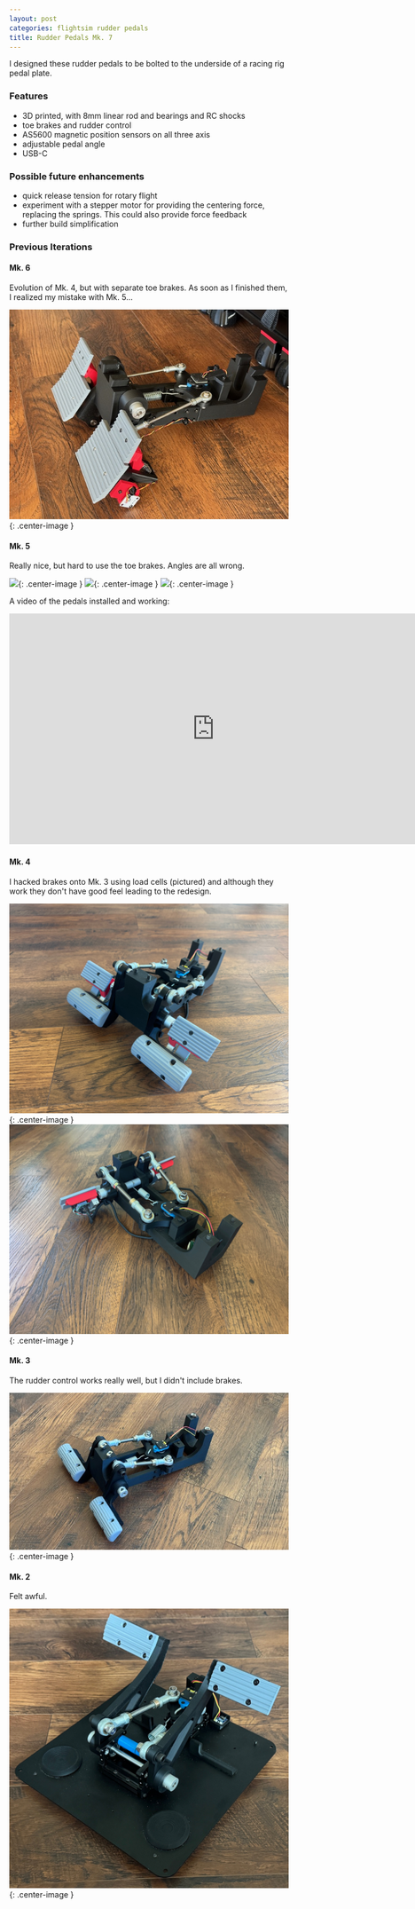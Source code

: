 ```yaml
---
layout: post
categories: flightsim rudder pedals
title: Rudder Pedals Mk. 7
---
```


I designed these rudder pedals to be bolted to the underside of a racing rig pedal plate. 

### Features

- 3D printed, with 8mm linear rod and bearings and RC shocks
- toe brakes and rudder control
- AS5600 magnetic position sensors on all three axis 
- adjustable pedal angle
- USB-C

### Possible future enhancements

- quick release tension for rotary flight
- experiment with a stepper motor for providing the centering force, replacing the springs. This could also provide force feedback
- further build simplification

### Previous Iterations

#### Mk. 6

Evolution of Mk. 4, but with separate toe brakes. As soon as I finished them, I realized my mistake with Mk. 5...

![](/assets/pedals/mk6.JPG){: .center-image }

#### Mk. 5

Really nice, but hard to use the toe brakes. Angles are all wrong.

![](/assets/pedals/IMG_1098.JPG){: .center-image }
![](/assets/pedals/IMG_1099.JPG){: .center-image }
![](/assets/pedals/IMG_1101.JPG){: .center-image }

A video of the pedals installed and working:

<iframe class="center-image" width="740" height="416" src="https://www.youtube.com/embed/uUZPqIRWfbc?si=ZAByA4UAvtkQvIKs" title="YouTube video player" frameborder="0" allow="accelerometer; autoplay; clipboard-write; encrypted-media; gyroscope; picture-in-picture; web-share" referrerpolicy="strict-origin-when-cross-origin" allowfullscreen></iframe>

#### Mk. 4

I hacked brakes onto Mk. 3 using load cells (pictured) and although they work they don't have good feel leading to the redesign.

![](/assets/pedals/mk4.JPG){: .center-image }
![](/assets/pedals/mk4b.JPG){: .center-image }

#### Mk. 3

The rudder control works really well, but I didn't include brakes. 

![](/assets/pedals/mk3.jpg){: .center-image }

#### Mk. 2

Felt awful.

![](/assets/pedals/mk2.jpg){: .center-image }